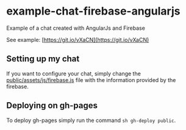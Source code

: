 # example-chat-firebase-angularjs

Example of a chat created with AngularJs and Firebase

See example: [https://git.io/vXaCN](https://git.io/vXaCN)

## Setting up my chat

If you want to configure your chat, simply change the [public/assets/js/firebase.js](public/assets/js/firebase.js) file with the information provided by the firebase.

## Deploying on gh-pages

To deploy gh-pages simply run the command `sh gh-deploy public`.